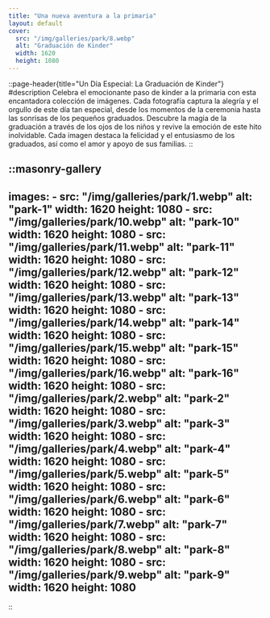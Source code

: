 ```yaml
---
title: "Una nueva aventura a la primaria"
layout: default
cover: 
  src: "/img/galleries/park/8.webp"
  alt: "Graduación de Kinder"
  width: 1620
  height: 1080
---
```


::page-header{title="Un Día Especial: La Graduación de Kinder"}
#description
Celebra el emocionante paso de kinder a la primaria con esta encantadora colección de imágenes. Cada fotografía captura la alegría y el orgullo de este día tan especial, desde los momentos de la ceremonia hasta las sonrisas de los pequeños graduados. Descubre la magia de la graduación a través de los ojos de los niños y revive la emoción de este hito inolvidable. Cada imagen destaca la felicidad y el entusiasmo de los graduados, así como el amor y apoyo de sus familias.
::

::masonry-gallery
---
 images:
    - src: "/img/galleries/park/1.webp"
      alt: "park-1"
      width: 1620
      height: 1080
    - src: "/img/galleries/park/10.webp"
      alt: "park-10"
      width: 1620
      height: 1080
    - src: "/img/galleries/park/11.webp"
      alt: "park-11"
      width: 1620
      height: 1080
    - src: "/img/galleries/park/12.webp"
      alt: "park-12"
      width: 1620
      height: 1080
    - src: "/img/galleries/park/13.webp"
      alt: "park-13"
      width: 1620
      height: 1080
    - src: "/img/galleries/park/14.webp"
      alt: "park-14"
      width: 1620
      height: 1080
    - src: "/img/galleries/park/15.webp"
      alt: "park-15"
      width: 1620
      height: 1080
    - src: "/img/galleries/park/16.webp"
      alt: "park-16"
      width: 1620
      height: 1080
    - src: "/img/galleries/park/2.webp"
      alt: "park-2"
      width: 1620
      height: 1080
    - src: "/img/galleries/park/3.webp"
      alt: "park-3"
      width: 1620
      height: 1080
    - src: "/img/galleries/park/4.webp"
      alt: "park-4"
      width: 1620
      height: 1080
    - src: "/img/galleries/park/5.webp"
      alt: "park-5"
      width: 1620
      height: 1080
    - src: "/img/galleries/park/6.webp"
      alt: "park-6"
      width: 1620
      height: 1080
    - src: "/img/galleries/park/7.webp"
      alt: "park-7"
      width: 1620
      height: 1080
    - src: "/img/galleries/park/8.webp"
      alt: "park-8"
      width: 1620
      height: 1080
    - src: "/img/galleries/park/9.webp"
      alt: "park-9"
      width: 1620
      height: 1080
---
::